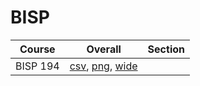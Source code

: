 # BISP

| Course | Overall | Section |
| ------ | ------- | ------- |
| BISP 194 | [csv](https://github.com/UCSD-Historical-Enrollment-Data/2024Summer1/blob/main/overall/BISP%20194.csv), [png](https://raw.githubusercontent.com/UCSD-Historical-Enrollment-Data/2024Summer1/main/plot_overall/BISP%20194.png), [wide](https://raw.githubusercontent.com/UCSD-Historical-Enrollment-Data/2024Summer1/main/plot_overall_wide/BISP%20194.png) |  |
